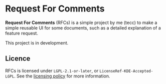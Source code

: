 # Request For Comments

**Request For Comments** (RFCs) is a simple project by me (tecc) to make a simple reusable UI for some documents, such as a detailed explanation of a feature request.

This project is in development.

## Licence

RFCs is licensed under `LGPL-2.1-or-later`, or `LicenseRef-KDE-Accepted-LGPL`. See the [licensing policy](https://community.kde.org/Policies/Licensing_Policy) for more information.
